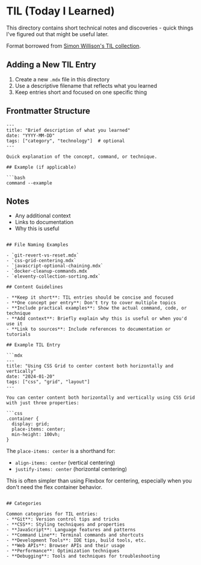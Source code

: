 # TIL (Today I Learned)

This directory contains short technical notes and discoveries - quick things I've figured out that might be useful later.

Format borrowed from [Simon Willison's TIL collection](https://github.com/simonw/til).

## Adding a New TIL Entry

1. Create a new `.mdx` file in this directory
2. Use a descriptive filename that reflects what you learned
3. Keep entries short and focused on one specific thing

## Frontmatter Structure

```mdx
---
title: "Brief description of what you learned"
date: "YYYY-MM-DD"
tags: ["category", "technology"]  # optional
---

Quick explanation of the concept, command, or technique.

## Example (if applicable)

```bash
command --example
```

## Notes

- Any additional context
- Links to documentation
- Why this is useful
```

## File Naming Examples

- `git-revert-vs-reset.mdx`
- `css-grid-centering.mdx`
- `javascript-optional-chaining.mdx`
- `docker-cleanup-commands.mdx`
- `eleventy-collection-sorting.mdx`

## Content Guidelines

- **Keep it short**: TIL entries should be concise and focused
- **One concept per entry**: Don't try to cover multiple topics
- **Include practical examples**: Show the actual command, code, or technique
- **Add context**: Briefly explain why this is useful or when you'd use it
- **Link to sources**: Include references to documentation or tutorials

## Example TIL Entry

```mdx
---
title: "Using CSS Grid to center content both horizontally and vertically"
date: "2024-01-20"
tags: ["css", "grid", "layout"]
---

You can center content both horizontally and vertically using CSS Grid with just three properties:

```css
.container {
  display: grid;
  place-items: center;
  min-height: 100vh;
}
```

The `place-items: center` is a shorthand for:
- `align-items: center` (vertical centering)
- `justify-items: center` (horizontal centering)

This is often simpler than using Flexbox for centering, especially when you don't need the flex container behavior.
```

## Categories

Common categories for TIL entries:
- **Git**: Version control tips and tricks
- **CSS**: Styling techniques and properties
- **JavaScript**: Language features and patterns
- **Command Line**: Terminal commands and shortcuts
- **Development Tools**: IDE tips, build tools, etc.
- **Web APIs**: Browser APIs and their usage
- **Performance**: Optimization techniques
- **Debugging**: Tools and techniques for troubleshooting
